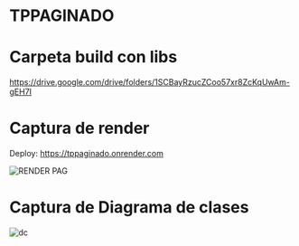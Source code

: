# TPPAGINADO

# Carpeta build con libs

https://drive.google.com/drive/folders/1SCBayRzucZCoo57xr8ZcKqUwAm-gEH7I


# Captura de render
Deploy: https://tppaginado.onrender.com


![RENDER PAG](https://github.com/AgusBehncke/TPPAGINADO/assets/142950188/350ee4f3-2dee-4bb7-9354-0c6cfec5ffdc)



# Captura de Diagrama de clases


![dc](https://github.com/AgusBehncke/TPPAGINADO/assets/142950188/4e0bbd42-387a-4667-b182-1f7054495124)
